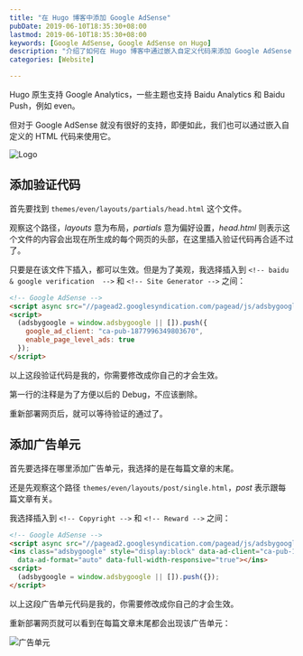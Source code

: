 ```yaml
---
title: "在 Hugo 博客中添加 Google AdSense"
pubDate: 2019-06-10T18:35:30+08:00
lastmod: 2019-06-10T18:35:30+08:00
keywords: [Google AdSense, Google AdSense on Hugo]
description: "介绍了如何在 Hugo 博客中通过嵌入自定义代码来添加 Google AdSense 的详细步骤。"
categories: [Website]

---
```


Hugo 原生支持 Google Analytics，一些主题也支持 Baidu Analytics 和 Baidu Push，例如 even。

但对于 Google AdSense 就没有很好的支持，即便如此，我们也可以通过嵌入自定义的 HTML 代码来使用它。

<!--more-->

![Logo](/images/add-google-adsense-to-hugo-website/logo.webp "Logo")

## 添加验证代码

首先要找到 `themes/even/layouts/partials/head.html` 这个文件。

观察这个路径，*layouts* 意为布局，*partials* 意为偏好设置，*head.html* 则表示这个文件的内容会出现在所生成的每个网页的头部，在这里插入验证代码再合适不过了。

只要是在该文件下插入，都可以生效。但是为了美观，我选择插入到 `<!-- baidu & google verification  -->` 和 `<!-- Site Generator -->` 之间：

```html
<!-- Google AdSense -->
<script async src="//pagead2.googlesyndication.com/pagead/js/adsbygoogle.js"></script>
<script>
  (adsbygoogle = window.adsbygoogle || []).push({
    google_ad_client: "ca-pub-1877996349803670",
    enable_page_level_ads: true
  });
</script>
```

以上这段验证代码是我的，你需要修改成你自己的才会生效。

第一行的注释是为了方便以后的 Debug，不应该删除。

重新部署网页后，就可以等待验证的通过了。

## 添加广告单元

首先要选择在哪里添加广告单元，我选择的是在每篇文章的末尾。

还是先观察这个路径 `themes/even/layouts/post/single.html`，*post* 表示跟每篇文章有关。

我选择插入到 `<!-- Copyright -->` 和 `<!-- Reward -->` 之间：

```html
<!-- Google AdSense -->
<script async src="//pagead2.googlesyndication.com/pagead/js/adsbygoogle.js"></script>
<ins class="adsbygoogle" style="display:block" data-ad-client="ca-pub-1877996349803670" data-ad-slot="6956738551"
  data-ad-format="auto" data-full-width-responsive="true"></ins>
<script>
  (adsbygoogle = window.adsbygoogle || []).push({});
</script>
```

以上这段广告单元代码是我的，你需要修改成你自己的才会生效。

重新部署网页就可以看到在每篇文章末尾都会出现该广告单元：

![广告单元](/images/add-google-adsense-to-hugo-website/unit.webp "广告单元")